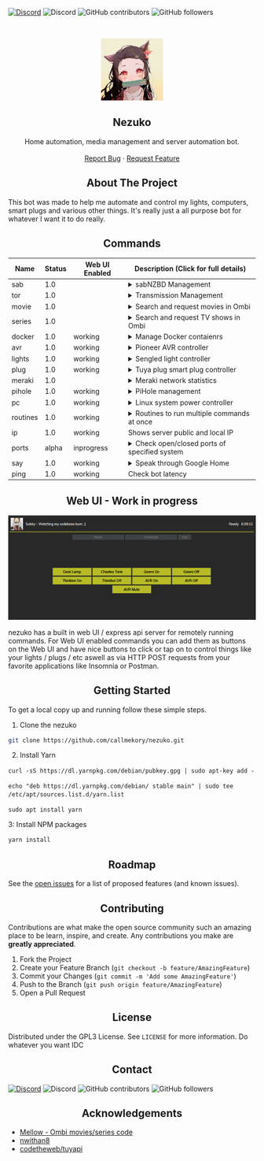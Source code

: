 [![Discord](https://img.shields.io/badge/Discord-Invite-7289DA.svg?style=for-the-badge&logo=appveyor)](https://discord.gg/xhnkTUH) ![Discord](https://img.shields.io/discord/302306803880820736?style=for-the-badge) ![GitHub contributors](https://img.shields.io/github/contributors/callmekory/nezuko?style=for-the-badge) ![GitHub followers](https://img.shields.io/github/followers/callmekory?style=for-the-badge)

<!-- PROJECT LOGO -->
<br />
<p align="center">
  <a href="https://github.com/callmekory/nezuko">
    <img src="data/images/logo.png" alt="Logo" width="126" height="126">
  </a>

**<h2 align="center">Nezuko</h2>**

  <p align="center">
    Home automation, media management and server automation bot.
    <br />
    <br />
    <a href="https://github.com/callmekory/nezuko/issues">Report Bug</a>
    ·
    <a href="https://github.com/callmekory/nezuko/issues">Request Feature</a>
  </p>
</p>

<!-- ABOUT THE PROJECT -->

<h2 align="center"><b>About The Project</b></h2>

This bot was made to help me automate and control my lights, computers, smart plugs and various other things. It's really just a all purpose bot for whatever I want it to do really.

<!-- COMMANDS -->

<h2 align="center"><b>Commands</b></h2>

| Name     | Status | Web UI Enabled | Description (Click for full details)                                                                                                                                                                                                                                                                                                                              |
| -------- | ------ | -------------- | ----------------------------------------------------------------------------------------------------------------------------------------------------------------------------------------------------------------------------------------------------------------------------------------------------------------------------------------------------------------- |
| sab      | 1.0    |                | <details><summary>sabNZBD Management</summary><p>Commands:<p><ul><li><b>list</b> - List all downloads in queue</li><li><b>add</b> - Add NZB's via link</li></ul></details>                                                                                                                                                                                        |
| tor      | 1.0    |                | <details><summary>Transmission Management</summary><p>Commands:<p><ul><li><b>list</b> - List all downloads in queue</li><li><b>add</b> - Add Torrent via link</li></ul>                                                                                                                                                                                           |
| movie    | 1.0    |                | <details><summary>Search and request movies in Ombi</summary><p>Commands:<p><ul><li><b>MOVIE NAME</b> - Search for movie to add</li></ul></details>                                                                                                                                                                                                               |
| series   | 1.0    |                | <details><summary>Search and request TV shows in Ombi</summary><p>Commands:<p><ul><li><b>SERIES NAME</b> - Search for show to add</li></ul></details>                                                                                                                                                                                                             |
| docker   | 1.0    | working        | <details><summary>Manage Docker contaienrs</summary><p>Commands:<p><ul><li><b>list running/paused/exited/etc</b> - List containers</li><li><b>stop/start/restart/etc CONTAINER</b> - Manage container states</li></ul></details>                                                                                                                                  |
| avr      | 1.0    | working        | <details><summary>Pioneer AVR controller</summary><p>Commands:<p><ul><li><b>on/off</b> - Power on/off</li><li><b>vol</b> - Show current volume</li><li><b>vol 0-100</b> - Set AVR volume</li></ul></details>                                                                                                                                                      |
| lights   | 1.0    | working        | <details><summary>Sengled light controller</summary><p>Commands:<p><ul><li><b>list</b> - List all lights</li><li><b>LIGHTNAME</b> - Toggle light on/off</li><li><b>LIGHTNAME 85</b> - Set light brightness</li></ul></details>                                                                                                                                    |
| plug     | 1.0    | working        | <details><summary>Tuya plug smart plug controller</summary><p>Commands:<p><ul><li><b>list</b> - List all plugs in your config file</li><li><b>PLUGNAME</b> - Toggle plug on/off</li><li><b>PLUGNAME on/off</b> - Set state of plug</li></ul><p>Learn how to setup your devices here(https://github.com/codetheweb/tuyapi/blob/master/docs/SETUP.md)</p></details> |
| meraki   | 1.0    |                | <details><summary>Meraki network statistics</summary><p>Commands:<p><ul><li><b>list</b> - List all devices on network</li></ul></details>                                                                                                                                                                                                                         |
| pihole   | 1.0    | working        | <details><summary>PiHole management</summary><p>Commands:<p><ul><li><b>stats</b> - List usage statistics</li><li><b>on/off</b> - Enable/disable DNS filtering</li></ul></details>                                                                                                                                                                                 |
| pc       | 1.0    | working        | <details><summary>Linux system power controller</summary><p>Commands:<p><ul><li><b>on/off/restart</b> - State to set system</li></ul><p>Requires addon in data/addons/powerserver to be running on system you want to control.</p></details>                                                                                                                      |
| routines | 1.0    | working        | <details><summary>Routines to run multiple commands at once</summary><p>Commands:<p><ul><li><b>ROUTINE NAME</b> - name of routine you configure.</li></ul></details>                                                                                                                                                                                              |
| ip       | 1.0    | working        | Shows server public and local IP                                                                                                                                                                                                                                                                                                                                  |
| ports    | alpha  | inprogress     | <details><summary>Check open/closed ports of specified system</summary><p>Commands:<p><ul><li><b>PORT NUMER</b> - Port number to check</li></ul></details>                                                                                                                                                                                                        |
| say      | 1.0    | working        | <details><summary>Speak through Google Home</summary><p>Commands:<p><ul><li><b>say</b> - Text to be spoken</li></ul></details>                                                                                                                                                                                                                                    |
| ping     | 1.0    | working        | Check bot latency                                                                                                                                                                                                                                                                                                                                                 |

<!-- Web UI -->

<h2 align="center"><b>Web UI - Work in progress</b></h2>

![alt text](/data/images/webui.png 'Logo Title Text 1')

<!-- GETTING STARTED -->

nezuko has a built in web UI / express api server for remotely running commands. For Web UI enabled commands you can add them as buttons on the Web UI and have nice buttons to click or tap on to control things like your lights / plugs / etc aswell as via HTTP POST requests from your favorite applications like Insomnia or Postman.

<h2 align="center"><b>Getting Started</b></h2>

To get a local copy up and running follow these simple steps.

1. Clone the nezuko

```sh
git clone https://github.com/callmekory/nezuko.git
```

2. Install Yarn

`curl -sS https://dl.yarnpkg.com/debian/pubkey.gpg | sudo apt-key add -`

`echo "deb https://dl.yarnpkg.com/debian/ stable main" | sudo tee /etc/apt/sources.list.d/yarn.list`

`sudo apt install yarn`

3: Install NPM packages

```sh
yarn install
```

<h2 align="center"><b>Roadmap</b></h2>

See the [open issues](https://github.com/callmekory/nezuko/issues) for a
list of proposed features (and known issues).

<!-- CONTRIBUTING -->

<h2 align="center"><b>Contributing</b></h2>

Contributions are what make the open source community such an amazing place to
be learn, inspire, and create. Any contributions you make are **greatly
appreciated**.

1. Fork the Project
2. Create your Feature Branch (`git checkout -b feature/AmazingFeature`)
3. Commit your Changes (`git commit -m 'Add some AmazingFeature'`)
4. Push to the Branch (`git push origin feature/AmazingFeature`)
5. Open a Pull Request

<!-- LICENSE -->

<h2 align="center"><b>License</b></h2>

Distributed under the GPL3 License. See `LICENSE` for more information. Do whatever you want IDC

<!-- CONTACT -->

<h2 align="center"><b>Contact</b></h2>

[![Discord](https://img.shields.io/badge/Discord-Invite-7289DA.svg?style=for-the-badge&logo=appveyor)](https://discord.gg/xhnkTUH) ![Discord](https://img.shields.io/discord/302306803880820736?style=for-the-badge) ![GitHub contributors](https://img.shields.io/github/contributors/callmekory/nezuko?style=for-the-badge) ![GitHub followers](https://img.shields.io/github/followers/callmekory?style=for-the-badge)

<!-- ACKNOWLEDGEMENTS -->

<h2 align="center"><b>Acknowledgements</b></h2>

- [Mellow - Ombi movies/series code](https://github.com/v0idp/Mellow)
- [nwithan8](https://github.com/nwithan8)
- [codetheweb/tuyapi](https://github.com/codetheweb/tuyapi)

<!-- MARKDOWN LINKS & IMAGES -->
